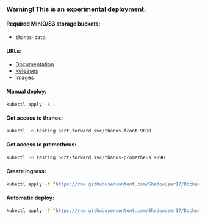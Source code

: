 ### Warning! This is an experimental deployment.

#### Required MinIO/S3 storage buckets:
- `thanos-data`

#### URLs:
- [Documentation](https://thanos.io/tip/thanos/getting-started.md/)
- [Releases](https://github.com/thanos-io/thanos/releases)
- [Images](https://hub.docker.com/r/thanosio/thanos/tags)

#### Manual deploy:
```bash
kubectl apply -k .
```

#### Get access to thanos:
```bash
kubectl -n testing port-forward svc/thanos-front 9090
```

#### Get access to prometheus:
```bash
kubectl -n testing port-forward svc/thanos-prometheus 9090
```

#### Create ingress:
```bash
kubectl apply -f "https://raw.githubusercontent.com/ShadowUser17/DockerTemplates/master/K8S/thanos-prometheus/ingress-test.yml"
```

#### Automatic deploy:
```bash
kubectl apply -f "https://raw.githubusercontent.com/ShadowUser17/DockerTemplates/master/K8S/thanos-prometheus/fluxcd-deploy.yml"
```
